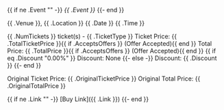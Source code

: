 {{ if ne .Event "" -}}
_{{ .Event }}_
{{- end }}

{{ .Venue }}, {{ .Location }}
{{ .Date }} {{ .Time }}

{{ .NumTickets }} ticket(s) - {{ .TicketType }}
Ticket Price: {{ .TotalTicketPrice }}{{ if .AcceptsOffers }} (Offer Accepted){{ end }}
Total Price: {{ .TotalPrice }}{{ if .AcceptsOffers }} (Offer Accepted){{ end }}
{{ if eq .Discount "0.00%" }}
Discount: None
{{- else -}}
Discount: {{ .Discount }}
{{- end }}

Original Ticket Price: {{ .OriginalTicketPrice }}
Original Total Price: {{ .OriginalTotalPrice }}

{{ if ne .Link "" -}}
[Buy Link]({{ .Link }})
{{- end }}
